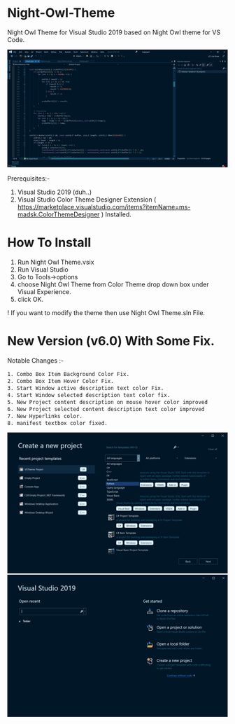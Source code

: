 # Night-Owl-Theme
Night Owl Theme for Visual Studio 2019 based on Night Owl theme for VS Code.


![alt text]( https://github.com/pran-jal/Night-Owl-Theme/blob/main/Preview.png )

Prerequisites:-
1. Visual Studio 2019 (duh..)
2. Visual Studio Color Theme Designer Extension ( https://marketplace.visualstudio.com/items?itemName=ms-madsk.ColorThemeDesigner )
Installed.



# How To Install
1. Run Night Owl Theme.vsix
2. Run Visual Studio
3. Go to Tools->options
4. choose Night Owl Theme from Color Theme drop down box under Visual Experience.
5. click OK.



 ! If you want to modify the theme then use Night Owl Theme.sln File.
 
 
 
 
# New Version (v6.0) With Some Fix.

Notable Changes :-


    1. Combo Box Item Background Color Fix.
    2. Combo Box Item Hover Color Fix.
    3. Start Window active description text color Fix.
    4. Start Window selected description text color fix.
    5. New Project content description on mouse hover color improved
    6. New Project selected content description text color improved
    7. New Hyperlinks color.
    8. manifest textbox color fixed.

![alt text]( https://github.com/pran-jal/Night-Owl-Theme/blob/main/New-Project.png )
![alt text]( https://github.com/pran-jal/Night-Owl-Theme/blob/main/Start-Window.png )
